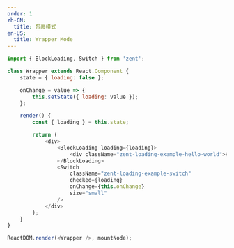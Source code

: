 ```yaml
---
order: 1
zh-CN:
  title: 包裹模式
en-US:
  title: Wrapper Mode
---
```


```js
import { BlockLoading, Switch } from 'zent';

class Wrapper extends React.Component {
	state = { loading: false };

	onChange = value => {
		this.setState({ loading: value });
	};

	render() {
		const { loading } = this.state;

		return (
			<div>
				<BlockLoading loading={loading}>
					<div className="zent-loading-example-hello-world">Hello World</div>
				</BlockLoading>
				<Switch
					className="zent-loading-example-switch"
					checked={loading}
					onChange={this.onChange}
					size="small"
				/>
			</div>
		);
	}
}

ReactDOM.render(<Wrapper />, mountNode);
```

<style>
.zent-loading-example-switch {
	margin-top: 10px;
}
.zent-loading-example-hello-world {
	background: #f8f8f8;
	text-align: center;
	height: 260px;
	line-height: 260px;
}
</style>
